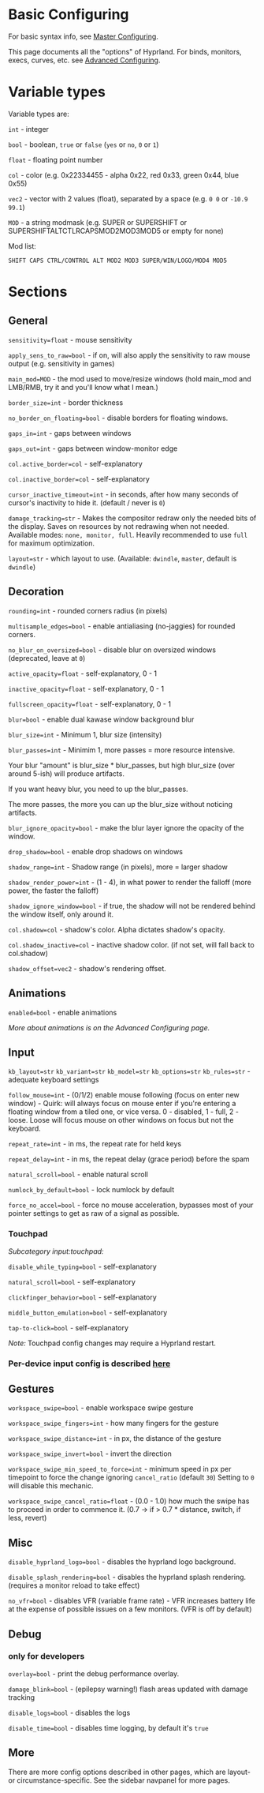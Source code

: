 # Basic Configuring

For basic syntax info, see [Master Configuring](https://github.com/vaxerski/Hyprland/wiki/Configuring-Hyprland).

This page documents all the "options" of Hyprland. For binds, monitors, execs, curves, etc. see [Advanced Configuring](https://github.com/vaxerski/Hyprland/wiki/Advanced-config).

# Variable types
Variable types are:

`int` - integer

`bool` - boolean, `true` or `false` (`yes` or `no`, `0` or `1`)

`float` - floating point number

`col` - color (e.g. 0x22334455 - alpha 0x22, red 0x33, green 0x44, blue 0x55)

`vec2` - vector with 2 values (float), separated by a space (e.g. `0 0` or `-10.9 99.1`)

`MOD` - a string modmask (e.g. SUPER or SUPERSHIFT or SUPERSHIFTALTCTLRCAPSMOD2MOD3MOD5 or empty for none)

Mod list:
```
SHIFT CAPS CTRL/CONTROL ALT MOD2 MOD3 SUPER/WIN/LOGO/MOD4 MOD5
```

# Sections

## General

`sensitivity=float` - mouse sensitivity

`apply_sens_to_raw=bool` - if on, will also apply the sensitivity to raw mouse output (e.g. sensitivity in games)

`main_mod=MOD` - the mod used to move/resize windows (hold main_mod and LMB/RMB, try it and you'll know what I mean.)

`border_size=int` - border thickness

`no_border_on_floating=bool` - disable borders for floating windows. 

`gaps_in=int` - gaps between windows

`gaps_out=int` - gaps between window-monitor edge

`col.active_border=col` - self-explanatory

`col.inactive_border=col` - self-explanatory

`cursor_inactive_timeout=int` - in seconds, after how many seconds of cursor's inactivity to hide it. (default / never is `0`)

`damage_tracking=str` - Makes the compositor redraw only the needed bits of the display. Saves on resources by not redrawing when not needed. Available modes: `none, monitor, full`. Heavily recommended to use `full` for maximum optimization.

`layout=str` - which layout to use. (Available: `dwindle`, `master`, default is `dwindle`)

## Decoration

`rounding=int` - rounded corners radius (in pixels)

`multisample_edges=bool` - enable antialiasing (no-jaggies) for rounded corners.

`no_blur_on_oversized=bool` - disable blur on oversized windows (deprecated, leave at `0`)

`active_opacity=float` - self-explanatory, 0 - 1

`inactive_opacity=float` - self-explanatory, 0 - 1

`fullscreen_opacity=float` - self-explanatory, 0 - 1

`blur=bool` - enable dual kawase window background blur

`blur_size=int` - Minimum 1, blur size (intensity)

`blur_passes=int` - Minimim 1, more passes = more resource intensive.
    
Your blur "amount" is blur_size * blur_passes, but high blur_size (over around 5-ish) will produce artifacts.
    
If you want heavy blur, you need to up the blur_passes.

The more passes, the more you can up the blur_size without noticing artifacts.

`blur_ignore_opacity=bool` - make the blur layer ignore the opacity of the window.

`drop_shadow=bool` - enable drop shadows on windows

`shadow_range=int` - Shadow range (in pixels), more = larger shadow

`shadow_render_power=int` - (1 - 4), in what power to render the falloff (more power, the faster the falloff)

`shadow_ignore_window=bool` - if true, the shadow will not be rendered behind the window itself, only around it.

`col.shadow=col` - shadow's color. Alpha dictates shadow's opacity.

`col.shadow_inactive=col` - inactive shadow color. (if not set, will fall back to col.shadow)

`shadow_offset=vec2` - shadow's rendering offset.

## Animations

`enabled=bool` - enable animations

_More about animations is on the Advanced Configuring page._

## Input

`kb_layout=str` `kb_variant=str` `kb_model=str` `kb_options=str` `kb_rules=str` - adequate keyboard settings

`follow_mouse=int` - (0/1/2) enable mouse following (focus on enter new window) - Quirk: will always focus on mouse enter if you're entering a floating window from a tiled one, or vice versa. 0 - disabled, 1 - full, 2 - loose. Loose will focus mouse on other windows on focus but not the keyboard.

`repeat_rate=int` - in ms, the repeat rate for held keys

`repeat_delay=int` - in ms, the repeat delay (grace period) before the spam

`natural_scroll=bool` - enable natural scroll

`numlock_by_default=bool` - lock numlock by default

`force_no_accel=bool` - force no mouse acceleration, bypasses most of your pointer settings to get as raw of a signal as possible.

### Touchpad
_Subcategory input:touchpad:_

`disable_while_typing=bool` - self-explanatory

`natural_scroll=bool` - self-explanatory

`clickfinger_behavior=bool` - self-explanatory

`middle_button_emulation=bool` - self-explanatory

`tap-to-click=bool` - self-explanatory

*Note:* Touchpad config changes may require a Hyprland restart.

### Per-device input config is described [here](https://github.com/hyprwm/Hyprland/wiki/Advanced-config#per-device-input-configs)

## Gestures

`workspace_swipe=bool` - enable workspace swipe gesture

`workspace_swipe_fingers=int` - how many fingers for the gesture

`workspace_swipe_distance=int` - in px, the distance of the gesture

`workspace_swipe_invert=bool` - invert the direction

`workspace_swipe_min_speed_to_force=int` - minimum speed in px per timepoint to force the change ignoring `cancel_ratio` (default `30`) Setting to `0` will disable this mechanic.

`workspace_swipe_cancel_ratio=float` - (0.0 - 1.0) how much the swipe has to proceed in order to commence it. (0.7 -> if > 0.7 * distance, switch, if less, revert)

## Misc

`disable_hyprland_logo=bool` - disables the hyprland logo background.

`disable_splash_rendering=bool` - disables the hyprland splash rendering. (requires a monitor reload to take effect)

`no_vfr=bool` - disables VFR (variable frame rate) - VFR increases battery life at the expense of possible issues on a few monitors. (VFR is off by default)

## Debug
### only for developers

`overlay=bool` - print the debug performance overlay.

`damage_blink=bool` - (epilepsy warning!) flash areas updated with damage tracking

`disable_logs=bool` - disables the logs

`disable_time=bool` - disables time logging, by default it's `true`

## More 
There are more config options described in other pages, which are layout- or circumstance-specific. See the sidebar navpanel for more pages.

